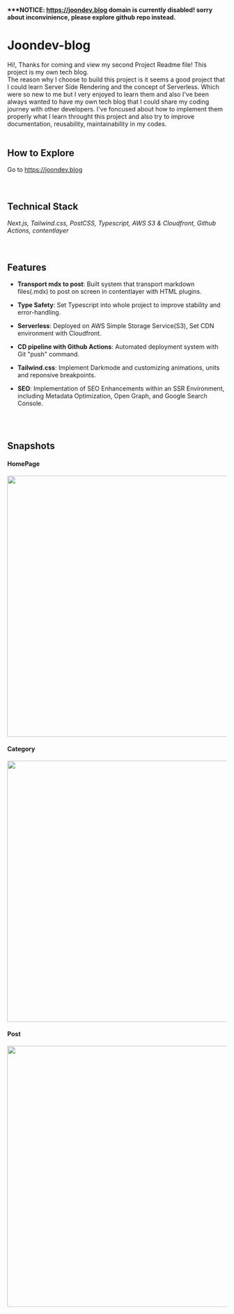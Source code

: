 #### ***NOTICE: **https://joondev.blog** domain is currently disabled! sorry about inconvinience, please explore github repo instead.

# Joondev-blog

Hi!, Thanks for coming and view my second Project Readme file! This project is my own tech blog.<br>
The reason why I choose to build this project is it seems a good project that I could learn Server Side Rendering and the concept of Serverless.
Which were so new to me but I very enjoyed to learn them and also I've been always wanted to have my own tech blog that I could share my coding journey with other developers.
I've foncused about how to implement them properly what I learn throught this project and also try to improve documentation, reusability, maintainability in my codes.
<br>
<br>

## How to Explore

Go to <a href='https://joondev.blog'>https://joondev.blog</a>
<br>
<br>
<br>

## Technical Stack

_Next.js, Tailwind.css, PostCSS, Typescript, AWS S3 & Cloudfront, Github Actions, contentlayer_
<br>
<br>
<br>

## Features

- **Transport mdx to post**: Built system that transport markdown files(.mdx) to post on screen in contentlayer with HTML plugins.
- **Type Safety**: Set Typescript into whole project to improve stability and error-handling.

- **Serverless**: Deployed on AWS Simple Storage Service(S3), Set CDN environment with Cloudfront.

- **CD pipeline with Github Actions**: Automated deployment system with Git "push" command.
- **Tailwind.css**: Implement Darkmode and customizing animations, units and reponsive breakpoints.
- **SEO**: Implementation of SEO Enhancements within an SSR Environment, including Metadata Optimization, Open Graph, and Google Search Console.

<br>
<br>

## Snapshots

#### HomePage

<img src="https://github.com/clasod2736/DevBlog/assets/109887795/09a1831f-6b31-4367-a708-a72031f5ccac" width="700" height="600">

#### Category

<img src="https://github.com/clasod2736/DevBlog/assets/109887795/c80bfd79-f18c-4454-862c-c83876ad4ed8" width="700" height="600">

#### Post

<img src="https://github.com/clasod2736/DevBlog/assets/109887795/c0d95406-19a1-41ff-8c69-085d7f6ffacd" width="700" height="600">
